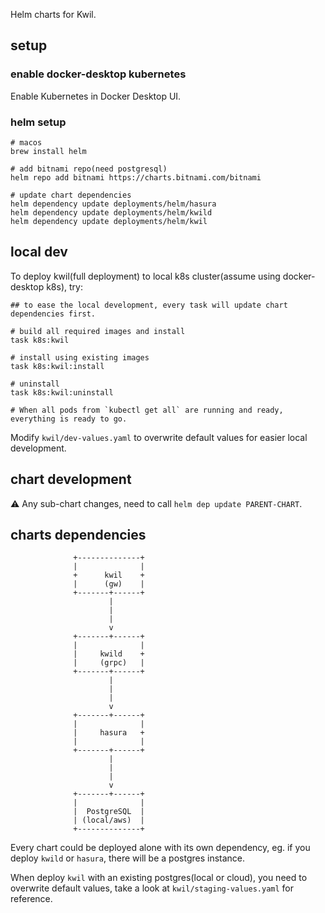 Helm charts for Kwil.

## setup

### enable docker-desktop kubernetes

Enable Kubernetes in Docker Desktop UI.

### helm setup

```
# macos
brew install helm

# add bitnami repo(need postgresql)
helm repo add bitnami https://charts.bitnami.com/bitnami

# update chart dependencies
helm dependency update deployments/helm/hasura
helm dependency update deployments/helm/kwild
helm dependency update deployments/helm/kwil
```

## local dev

To deploy kwil(full deployment) to local k8s cluster(assume using docker-desktop k8s), try:
```
## to ease the local development, every task will update chart dependencies first.

# build all required images and install
task k8s:kwil

# install using existing images
task k8s:kwil:install

# uninstall
task k8s:kwil:uninstall

# When all pods from `kubectl get all` are running and ready, everything is ready to go.
```

Modify `kwil/dev-values.yaml` to overwrite default values for easier local development.

## chart development

⚠️ Any sub-chart changes, need to call `helm dep update PARENT-CHART`.

## charts dependencies

```
              +--------------+
              |              |
              +      kwil    +
              |      (gw)    |
              +-------+------+
                      |
                      |
                      |
                      v
              +-------+------+
              |              |
              |     kwild    +
              |     (grpc)   |
              +-------+------+
                      |
                      |
                      |
                      v
              +-------+------+
              |              |
              |     hasura   +
              |              |
              +-------+------+
                      |
                      |
                      |
                      v
              +-------+------+
              |              |
              |  PostgreSQL  |
              | (local/aws)  |
              +--------------+
```

Every chart could be deployed alone with its own dependency, eg. if you deploy `kwild` or `hasura`, there will be a postgres instance.

When deploy `kwil` with an existing postgres(local or cloud), you need to overwrite default values, take a look at `kwil/staging-values.yaml` for reference.

